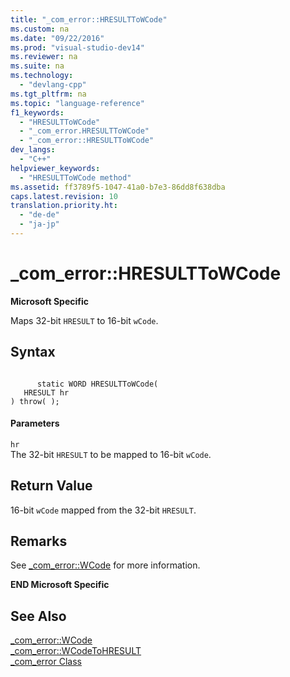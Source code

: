 ```yaml
---
title: "_com_error::HRESULTToWCode"
ms.custom: na
ms.date: "09/22/2016"
ms.prod: "visual-studio-dev14"
ms.reviewer: na
ms.suite: na
ms.technology: 
  - "devlang-cpp"
ms.tgt_pltfrm: na
ms.topic: "language-reference"
f1_keywords: 
  - "HRESULTToWCode"
  - "_com_error.HRESULTToWCode"
  - "_com_error::HRESULTToWCode"
dev_langs: 
  - "C++"
helpviewer_keywords: 
  - "HRESULTToWCode method"
ms.assetid: ff3789f5-1047-41a0-b7e3-86dd8f638dba
caps.latest.revision: 10
translation.priority.ht: 
  - "de-de"
  - "ja-jp"
---
```

# _com_error::HRESULTToWCode
**Microsoft Specific**  
  
 Maps 32-bit `HRESULT` to 16-bit `wCode`.  
  
## Syntax  
  
```  
  
      static WORD HRESULTToWCode(  
   HRESULT hr   
) throw( );  
```  
  
#### Parameters  
 `hr`  
 The 32-bit `HRESULT` to be mapped to 16-bit `wCode`.  
  
## Return Value  
 16-bit `wCode` mapped from the 32-bit `HRESULT`.  
  
## Remarks  
 See [_com_error::WCode](../vs140/_com_error--wcode.md) for more information.  
  
 **END Microsoft Specific**  
  
## See Also  
 [_com_error::WCode](../vs140/_com_error--wcode.md)   
 [_com_error::WCodeToHRESULT](../vs140/_com_error--wcodetohresult.md)   
 [_com_error Class](../vs140/_com_error-class.md)